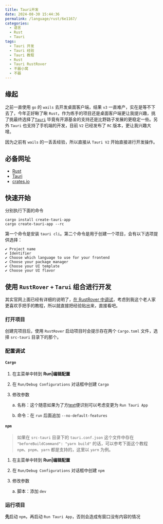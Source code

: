 ```yaml
---
title: Tauri开发
date: 2024-08-30 15:44:36
permalink: /language/rust/6e1167/
categories:
  - 语言
  - Rust
  - Tauri
tags:
  - Tauri 开发
  - Tauri 经验
  - Tauri 教程
  - Rust
  - Tauri RustRover
  - 不器小窝
  - 不器
---
```


## 缘起

之前一直使用 `go` 的 `wails` 去开发桌面客户端，结果 `v3` 一直难产，实在是等不下去了，今年正好瞅了瞅 `Rust`，作为练手的项目还是桌面客户端更让我提兴趣，挑了挑最终选择了[`Tauri`](https://github.com/tauri-apps/tauri) 毕竟有开源基金的支持还是比野路子发展的更稳定一些。另外 `Tauri` 也支持了手机端的开发，目前 `V2` 已经发布了 `RC` 版本，更让我兴趣大增。

因为之前有 `wails` 的一丢丢经验，所以直接从 `Tauri V2` 开始直接进行开发操作。

<!-- more -->

<InArticleAdsense
    data-ad-client="ca-pub-1725717718088510"
    data-ad-slot="4281148213">
</InArticleAdsense>

## 必备网址

- [Rust](https://www.rust-lang.org/zh-CN/)
- [Tauri](https://tauri.app/)
- [crates.io](https://crates.io/)

## 快速开始

分别执行下面的命令 

``` shell
cargo install create-tauri-app
cargo create-tauri-app --rc
```

第一个命令是安装 `tauri cli`。第二个命令是用于创建一个项目，会有以下选项提供选择：

``` shell
✔ Project name 
✔ Identifier 
✔ Choose which language to use for your frontend 
✔ Choose your package manager 
✔ Choose your UI template 
✔ Choose your UI flavor 
```

## 使用 `RustRover` `+` `Tarui` 组合进行开发

其实官网上面已经有详细的说明了，[在 RustRover 中调试](https://tauri.app/zh-cn/v1/guides/debugging/rustrover/)，考虑到我这个老人家更喜欢手把手的教程，所以就直接把经验贴出来，直接看吧。

### 打开项目

创建完项目后，使用 `RustRover` 启动项目时会提示存在两个 `Cargo.toml` 文件，选择 `src-tauri` 目录下的那个。

### 配置调试

#### `Cargo` 

1. 在主菜单中转到 **Run|编辑配置**

2. 在 `Run/Debug Configurations` 对话框中创建 `Cargo` 

3. 修改参数

    a. 名称：这个随意如果为了方[text](https://linux.do/t/topic/192675)便识别可以考虑变更为 `Run Tauri App`

    b. 命令：在 `run` 后面追加 `--no-default-features`

#### `npm`

> 如果在 `src-tauri` 目录下的 `tauri.conf.json` 这个文件中存在 `"beforeBuildCommand": "yarn build"` 的话，可以参考下面这个教程
> `npm`、`pnpm`、`yarn` 都是支持的，这里以 `yarn` 为例。

1. 在主菜单中转到 **Run|编辑配置**

2. 在 `Run/Debug Configurations` 对话框中创建 `npm` 

3. 修改参数

    a. 脚本：添加 `dev`

### 运行项目

**先**启动 `npm`，再启动 `Run Tauri App`，否则会造成有窗口没有内容的情况
